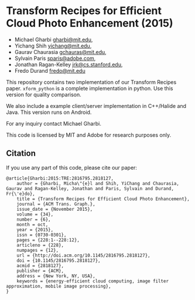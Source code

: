 Transform Recipes for Efficient Cloud Photo Enhancement (2015)
==============================================================

- Michael Gharbi          <gharbi@mit.edu>,
- Yichang Shih            <yichang@mit.edu>,
- Gaurav Chaurasia        <gchauras@mit.edu>,
- Sylvain Paris           <sparis@adobe.com>,
- Jonathan Ragan-Kelley   <jrk@cs.stanford.edu>,
- Fredo Durand            <fredo@mit.edu>

This repository contains two implementation of our Transform Recipes paper.
`xform_python` is a complete implementation in python. Use this version for quality comparison.

We also include a example client/server implementation in C++/Halide and Java. This version runs on Android.

For any inquiry contact Michael Gharbi.

This code is licensed by MIT and Adobe for research purposes only.

Citation
--------

If you use any part of this code, please cite our paper:

```
@article{Gharbi:2015:TRE:2816795.2818127,
    author = {Gharbi, Micha\"{e}l and Shih, YiChang and Chaurasia, Gaurav and Ragan-Kelley, Jonathan and Paris, Sylvain and Durand, Fr{\'e}do},
    title = {Transform Recipes for Efficient Cloud Photo Enhancement},
    journal = {ACM Trans. Graph.},
    issue_date = {November 2015},
    volume = {34},
    number = {6},
    month = oct,
    year = {2015},
    issn = {0730-0301},
    pages = {228:1--228:12},
    articleno = {228},
    numpages = {12},
    url = {http://doi.acm.org/10.1145/2816795.2818127},
    doi = {10.1145/2816795.2818127},
    acmid = {2818127},
    publisher = {ACM},
    address = {New York, NY, USA},
    keywords = {energy-efficient cloud computing, image filter approximation, mobile image processing},
}
```

